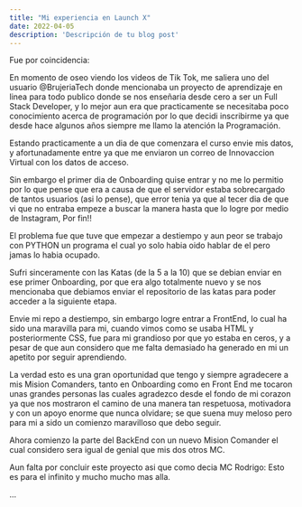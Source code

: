 ```yaml
---
title: "Mi experiencia en Launch X"
date: 2022-04-05
description: 'Descripción de tu blog post'
---
```


Fue por coincidencia:

En momento de oseo viendo los videos de Tik Tok, me saliera uno del usuario @BrujeriaTech donde mencionaba un proyecto de aprendizaje en linea para todo 
publico donde se nos enseñaria desde cero a ser un Full Stack Developer, y lo mejor aun era que practicamente se necesitaba poco conocimiento acerca de
programación por lo que decidi inscribirme ya que desde hace algunos años siempre me llamo la atención la Programación.

Estando practicamente a un dia de que comenzara el curso envie mis datos, y afortunadamente entre ya que me enviaron un correo de Innovaccion Virtual con los 
datos de acceso.

Sin embargo el primer dia de Onboarding quise entrar y no me lo permitio por lo que pense que era a causa de que el servidor estaba sobrecargado de tantos 
usuarios (asi lo pense), que error tenia ya que al tecer dia de que vi que no entraba empeze a buscar la manera hasta que lo logre por medio de Instagram,
Por fin!!

El problema fue que tuve que empezar a destiempo y aun peor se trabajo con PYTHON un programa el cual yo solo habia oido hablar de el pero jamas lo habia 
ocupado.

Sufri sinceramente con las Katas (de la 5 a la 10) que se debian enviar en ese primer Onboarding, por que era algo totalmente nuevo y se nos mencionaba que 
debiamos enviar el repositorio de las katas para poder acceder a la siguiente etapa.

Envie mi repo a destiempo, sin embargo logre entrar a FrontEnd, lo cual ha sido una maravilla para mi, cuando vimos como se usaba HTML y posteriormente CSS, 
fue para mi grandioso por que yo estaba en ceros, y a pesar de que aun considero que me falta demasiado ha generado en mi un apetito por seguir aprendiendo.

La verdad esto es una gran oportunidad que tengo y siempre agradecere a mis Mision Comanders, tanto en Onboarding como en Front End me tocaron unas grandes 
personas las cuales agradezco desde el fondo de mi corazon ya que nos mostraron el camino de una manera tan respetuosa, motivadora y con un apoyo enorme que 
nunca olvidare; se que suena muy meloso pero para mi a sido un comienzo maravilloso que debo seguir.

Ahora comienzo la parte del BackEnd con un nuevo Mision Comander el cual considero sera igual de genial que mis dos otros MC.

Aun falta por concluir este proyecto asi que como decia MC Rodrigo: Esto es para el infinito y mucho mucho mas alla.

...
